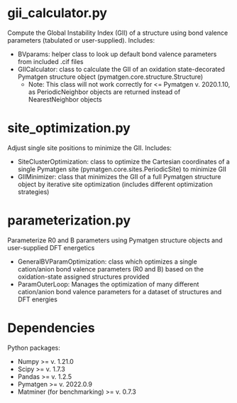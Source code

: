 # gii_calculator.py
Compute the Global Instability Index (GII) of a structure using bond valence parameters (tabulated or user-supplied). Includes:
- BVparams: helper class to look up default bond valence parameters from included .cif files  
- GIICalculator: class to calculate the GII of an oxidation state-decorated Pymatgen structure object (pymatgen.core.structure.Structure)
  - Note: This class will not work correctly for <= Pymatgen v. 2020.1.10, as PeriodicNeighbor objects are returned instead of NearestNeighbor objects   

# site_optimization.py
Adjust single site positions to minimize the GII. Includes:
- SiteClusterOptimization: class to optimize the Cartesian coordinates of a single Pymatgen site (pymatgen.core.sites.PeriodicSite) to minimize GII
- GIIMinimizer: class that minimizes the GII of a full Pymatgen structure object by iterative site optimization (includes different optimization strategies)

# parameterization.py
Parameterize R0 and B parameters using Pymatgen structure objects and user-supplied DFT energetics
- GeneralBVParamOptimization: class which optimizes a single cation/anion bond valence parameters (R0 and B) based on the oxidation-state assigned structures provided
- ParamOuterLoop: Manages the optimization of many different cation/anion bond valence parameters for a dataset of structures and DFT energies

# Dependencies
Python packages:
- Numpy >= v. 1.21.0
- Scipy >= v. 1.7.3
- Pandas >= v. 1.2.5
- Pymatgen >= v. 2022.0.9
- Matminer (for benchmarking) >= v. 0.7.3
